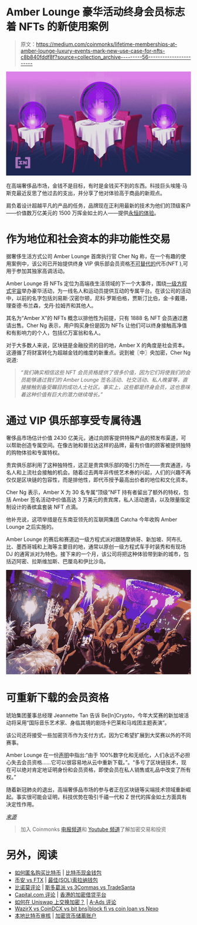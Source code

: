 # Amber Lounge 豪华活动终身会员标志着 NFTs 的新使用案例

> 原文：<https://medium.com/coinmonks/lifetime-memberships-at-amber-lounge-luxury-events-mark-new-use-case-for-nfts-c8b840fddf8f?source=collection_archive---------56----------------------->

![](img/00d291342994e0b33dcf203d82db8a52.png)

在高端奢侈品市场，金钱不是目标，有时是金钱买不到的东西。科技巨头埃隆·马斯克最近反思了他过去的支出，并分享了他对体验高于商品的新观点。

肩负着设计超越平凡的产品的任务，品牌现在正利用最新的技术为他们的顶级客户——价值数万亿美元的 1500 万挥金如土的人——提供[永恒的体验](https://beincrypto.com/luxury-brands-continue-to-push-nfts-metaverse-adoption/)。

# 作为地位和社会资本的非功能性交易

据奢侈生活方式公司 Amber Lounge 首席执行官 Cher Ng 称，在一个有趣的使用案例中，该公司已开始提供终身 VIP 俱乐部会员资格[不可替代的](https://beincrypto.com/learn/non-fungible-tokens/)代币(NFT ),可用于参加其独家高调活动。

Amber Lounge 将 NFTs 定位为高端夜生活领域的下一个大事件，围绕[一级方程式宇宙](https://beincrypto.com/mercedes-f1-team-partners-with-ftx-exchang/)举办豪华活动，为一线名人和运动员提供互动的专属平台。在该公司的活动中，以前的名字包括刘易斯·汉密尔顿，尼科·罗斯伯格，贾斯汀比伯，金·卡戴珊，理查德·布兰森，戈丹·拉姆齐和其他人。

其名为“Amber X”的 NFTs 概念以排他性为前提，只有 1888 名 NFT 会员通过邀请出售。Cher Ng 表示，用户购买身份是因为 NFTs 让他们可以终身接触高净值和有影响力的个人，包括亿万富翁和名人。

对于大多数人来说，区块链是金融投资的目的地，Amber X 的角度是社会资本。这遵循了将财富转化为超越金钱的维度的新重点。说到被〖中〗央加密，Cher Ng 说道:

> *“我们确实相信这些 NFT 会员资格提供了很多价值，因为它们将使我们的会员能够通过我们的 Amber Lounge 签名活动、社交活动、私人晚宴等，直接接触到备受瞩目的成功人士社区。事实上，这些都是终身会员，这也意味着这种价值有巨大的潜力继续增长。”*

# 通过 VIP 俱乐部享受专属待遇

奢侈品市场估计价值 2430 亿美元，通过向顾客提供特殊产品的预发布渠道，可以帮助创造专属空间。在像古驰和普拉达这样的品牌，最有价值的顾客被提供独特的购物体验和专属特权。

贵宾俱乐部利用了这种独特性，这正是贵宾俱乐部的吸引力所在——贵宾通道，与名人和上流社会接触的机会。随着过去两年非传统艺术券的兴起，人们的兴趣不再仅仅是区块链的包容性，而是排他性，即代币授予最高出价者的地位和文化资本。

Cher Ng 表示，Amber X 为 30 名专属“顶级”NFT 持有者留出了额外的特权，包括 Amber 签名活动中价值高达 3 万美元的贵宾席，私人活动邀请，以及限量版定制设计的香槟盒套装 NFT 点滴。

他补充说，这项举措是在东南亚领先的互联网集团 Catcha 今年收购 Amber Lounge 之后实施的。

Amber Lounge 的赛后和赛道边一级方程式派对跟随摩纳哥、新加坡、阿布扎比、墨西哥城和上海等主要目的地，通常以原创一级方程式车手时装秀和有现场 DJ 的通宵派对为特色。接下来的一个月，该公司将把这种体验带到新的城市，包括迈阿密、拉斯维加斯、巴厘岛和伊比沙岛。

![](img/836693ca3ae8e422edf93ea815156a66.png)

# 可重新下载的会员资格

琥珀集团董事总经理 Jeannette Tan 告诉 Be[In]Crypto，今年大奖赛的新加坡活动将采用“国际音乐艺术家、身临其境的剧场卡巴莱和马戏团主题表演”。

该公司还将接受一些加密货币作为支付方式，因为它希望扩展到大奖赛以外的不同赛事。

Amber Lounge 在一份[声明](https://finance.yahoo.com/news/amber-lounge-world-most-exclusive-091500810.html)中指出:“由于 100%数字化和无纸化，人们永远不必担心失去会员资格……它可以很容易地从云中重新下载。”。“多亏了区块链技术，现在可以绝对肯定地证明身份和会员资格，即使会员在私人销售或礼品中改变了所有权。”

随着新冠肺炎的退出，高端奢侈品市场的参与者正在区块链等尖端技术领域重新崛起。事实很可能会证明，科技优势在吸引千禧一代和 Z 世代的挥金如土方面具有决定性作用。

[*来源*](https://beincrypto.com/memberships-amber-lounge-luxury-events-use-case-nfts/)

> 加入 Coinmonks [电报频道](https://t.me/coincodecap)和 [Youtube 频道](https://www.youtube.com/c/coinmonks/videos)了解加密交易和投资

# 另外，阅读

*   [如何匿名购买比特币](https://coincodecap.com/buy-bitcoin-anonymously) | [比特币现金钱包](https://coincodecap.com/bitcoin-cash-wallets)
*   [币安 vs FTX](https://coincodecap.com/binance-vs-ftx) | [最佳(SOL)索拉纳钱包](https://coincodecap.com/solana-wallets)
*   [比诺莫评论](https://coincodecap.com/binomo-review) | [斯多葛派 vs 3Commas vs TradeSanta](https://coincodecap.com/stoic-vs-3commas-vs-tradesanta)
*   [Capital.com 评论](https://coincodecap.com/capital-com-review) | [香港的加密借贷平台](https://coincodecap.com/crypto-lending-hong-kong)
*   [如何在 Uniswap 上交换加密？](https://coincodecap.com/swap-crypto-on-uniswap) | [A-Ads 评论](https://coincodecap.com/a-ads-review)
*   [WazirX vs CoinDCX vs bit bns](/coinmonks/wazirx-vs-coindcx-vs-bitbns-149f4f19a2f1)|[block fi vs coin loan vs Nexo](/coinmonks/blockfi-vs-coinloan-vs-nexo-cb624635230d)
*   [本地比特币审核](/coinmonks/localbitcoins-review-6cc001c6ed56) | [加密货币储蓄账户](https://coincodecap.com/cryptocurrency-savings-accounts)